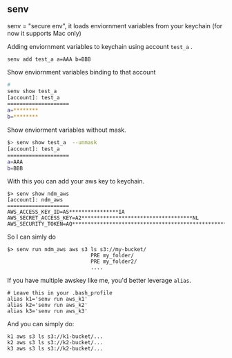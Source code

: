 ## senv

senv = "secure env", it loads enviornment variables from your keychain (for now it supports Mac only)

Adding enviornment variables to keychain using account `test_a` .
```
senv add test_a a=AAA b=BBB
```

Show enviornment variables binding to that account
```bash
# 
senv show test_a
[account]: test_a
====================
a=********
b=********
```

Show enviorment variables without mask.

```bash
$> senv show test_a  --unmask
[account]: test_a
====================
a=AAA
b=BBB
```

With this you can add your aws key to keychain.

```
$> senv show ndm_aws
[account]: ndm_aws
====================
AWS_ACCESS_KEY_ID=AS****************IA
AWS_SECRET_ACCESS_KEY=A2************************************NL
AWS_SECURITY_TOKEN=AQ********************************************************************************************************************************************************************************************************************************************************************************************************************************************************************************************************************************************************************************************************************AF
```

So I can simly do 
```
$> senv run ndm_aws aws s3 ls s3://my-bucket/
                           PRE my_folder/
                           PRE my_folder2/
                           ....
```

If you have multiple awskey like me, you'd better leverage `alias`.

```
# Leave this in your .bash_profile
alias k1='senv run aws_k1'
alias k2='senv run aws_k2'
alias k3='senv run aws_k3'
```

And you can simply do:
```
k1 aws s3 ls s3://k1-bucket/...
k2 aws s3 ls s3://k2-bucket/...
k3 aws s3 ls s3://k2-bucket/...
```



